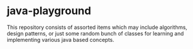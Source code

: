 # java-playground
This repository consists of assorted items which may include algorithms, design patterns, or just some random bunch of classes for learning and implementing various java based concepts.

